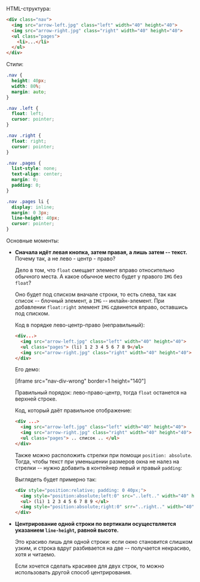 HTML-структура:

```html
<div class="nav">
  <img src="arrow-left.jpg" class="left" width="40" height="40">
  <img src="arrow-right.jpg" class="right" width="40" height="40">
  <ul class="pages">
    <li>...</li>
  </ul>
</div>
```

Стили:

```css
.nav {
  height: 40px;
  width: 80%;
  margin: auto;
}

.nav .left {
  float: left;
  cursor: pointer;
}

.nav .right {
  float: right;
  cursor: pointer;
}

.nav .pages {
  list-style: none;
  text-align: center;
  margin: 0;
  padding: 0;
}

.nav .pages li {
  display: inline;
  margin: 0 3px;
  line-height: 40px;
  cursor: pointer;
}
```

Основные моменты:

- **Сначала идёт левая кнопка, затем правая, а лишь затем -- текст.**
Почему так, а не лево - центр - право?

    Дело в том, что `float` смещает элемент вправо относительно обычного места. А какое обычное место будет у правого `IMG` без `float`?

    Оно будет под списком вначале строки, то есть слева, так как список -- блочный элемент, а `IMG` -- инлайн-элемент. При добавлении `float:right` элемент `IMG` сдвинется вправо, оставшись под списком.

    Код в порядке лево-центр-право (неправильный):

    ```html no-beautify
    <div...>
      <img src="arrow-left.jpg" class="left" width="40" height="40">
      <ul class="pages"> (li) 1 2 3 4 5 6 7 8 9</ul>
      <img src="arrow-right.jpg" class="right" width="40" height="40">
    </div>
    ```

    Его демо:
    
    [iframe src="nav-div-wrong" border=1 height="140"]

    Правильный порядок: лево-право-центр, тогда `float` останется на верхней строке.

    Код, который даёт правильное отображение:

    ```html
    <div ...>
      <img src="arrow-left.jpg" class="left" width="40" height="40">
      <img src="arrow-right.jpg" class="right" width="40" height="40">
      <ul class="pages"> .. список .. </ul>
    </div>
    ```

    Также можно расположить стрелки при помощи `position: absolute`. Тогда, чтобы текст при уменьшении размеров окна не налез на стрелки -- нужно добавить в контейнер левый и правый `padding`:

    Выглядеть будет примерно так:

    ```html
    <div style="position:relative; padding: 0 40px;">
      <img style="position:absolute;left:0" src="..left.." width="40" height="40">
      <ul> (li) 1 2 3 4 5 6 7 8 9 </ul>
      <img style="position:absolute;right:0" srr="..right.." width="40" height="40">
    </div>
    ```

- **Центрирование одной строки по вертикали осуществляется указанием `line-height`, равной высоте.**

    Это красиво лишь для одной строки: если окно становится слишком узким, и строка вдруг разбивается на две -- получается некрасиво, хотя и читаемо.

    Если хочется сделать красивее для двух строк, то можно использовать другой способ центрирования.

